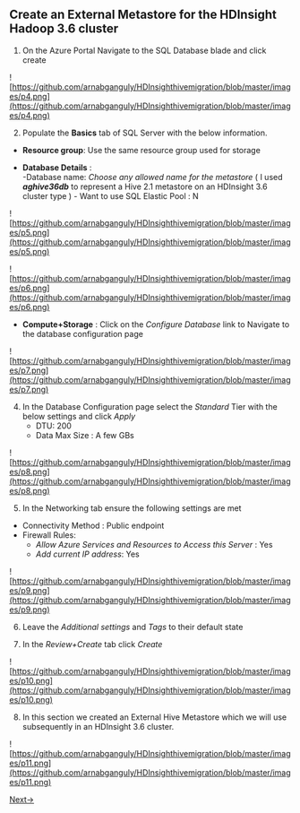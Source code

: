 
## Create an External Metastore for the HDInsight Hadoop 3.6 cluster

1. On the Azure Portal Navigate to the SQL Database blade and click create 

![https://github.com/arnabganguly/HDInsighthivemigration/blob/master/images/p4.png](https://github.com/arnabganguly/HDInsighthivemigration/blob/master/images/p4.png)

 2.  Populate the  **Basics**  tab of SQL Server  with the below information.

 -   **Resource group**:  Use the same resource group used for storage

 -   **Database Details** :  
           -Database name: *Choose any allowed name for the metastore* ( I used ***aghive36db*** to represent a Hive 2.1 metastore on an HDInsight 3.6 cluster type )
         - Want to use SQL Elastic Pool : N


![https://github.com/arnabganguly/HDInsighthivemigration/blob/master/images/p5.png](https://github.com/arnabganguly/HDInsighthivemigration/blob/master/images/p5.png)

![https://github.com/arnabganguly/HDInsighthivemigration/blob/master/images/p6.png](https://github.com/arnabganguly/HDInsighthivemigration/blob/master/images/p6.png)

 - **Compute+Storage** : Click on the *Configure Database* link  to Navigate to the database configuration page 

![https://github.com/arnabganguly/HDInsighthivemigration/blob/master/images/p7.png](https://github.com/arnabganguly/HDInsighthivemigration/blob/master/images/p7.png)

4. In the Database Configuration page select the *Standard* Tier with the below settings and click *Apply* 
    - DTU: 200
    - Data Max Size : A few GBs
 
![https://github.com/arnabganguly/HDInsighthivemigration/blob/master/images/p8.png](https://github.com/arnabganguly/HDInsighthivemigration/blob/master/images/p8.png)

 5. In the Networking tab ensure the following settings are met

 - Connectivity Method : Public endpoint
 - Firewall Rules:
    - *Allow Azure Services and Resources to Access this Server* : Yes
    - *Add current IP address*: Yes 

![https://github.com/arnabganguly/HDInsighthivemigration/blob/master/images/p9.png](https://github.com/arnabganguly/HDInsighthivemigration/blob/master/images/p9.png)

6. Leave the *Additional settings* and *Tags* to their default state

7.  In the *Review+Create* tab click *Create*

![https://github.com/arnabganguly/HDInsighthivemigration/blob/master/images/p10.png](https://github.com/arnabganguly/HDInsighthivemigration/blob/master/images/p10.png) 
   
8. In this section we created an External Hive Metastore which we will use subsequently in an HDInsight 3.6 cluster. 

![https://github.com/arnabganguly/HDInsighthivemigration/blob/master/images/p11.png](https://github.com/arnabganguly/HDInsighthivemigration/blob/master/images/p11.png)

[Next->](https://github.com/arnabganguly/HDInsighthivemigration/blob/master/CreateHDInsightcluster.md) 

<!--stackedit_data:
eyJoaXN0b3J5IjpbLTE0NDc3MDcyNjUsMTA0NTEzOTczNV19
-->